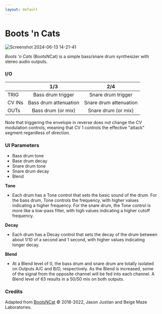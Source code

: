 ```yaml
---
layout: default
---
```

# Boots 'n Cats

![Screenshot 2024-06-13 14-21-41](https://github.com/djphazer/O_C-Phazerville/assets/109086194/a73e26c6-7d16-4031-8db8-c55c17d4f201)

*Boots 'n Cats* (BootsNCat) is a simple bass/snare drum synthesizer with stereo audio outputs.

### I/O

|        |          1/3          |          2/4           |
| ------ | :-------------------: | :--------------------: |
| TRIG   |   Bass drum trigger   |   Snare drum trigger   |
| CV INs | Bass drum attenuation | Snare drum attenuation |
| OUTs   |  Bass drum (or mix)   |  Snare drum (or mix)   |

Note that triggering the envelope in reverse does not change the CV modulation controls, meaning that CV 1 controls the effective "attack" segment regardless of direction.

### UI Parameters
* Bass drum tone
* Base drum decay
* Snare drum tone
* Snare drum decay
* Blend

**Tone**
* Each drum has a Tone control that sets the basic sound of the drum. For the bass drum, Tone controls the frequency, with higher values indicating a higher frequency. For the snare drum, the Tone control is more like a low-pass filter, with high values indicating a higher cutoff frequency.

**Decay**
* Each drum has a Decay control that sets the decay of the drum between about 1/10 of a second and 1 second, with higher values indicating longer decay.

**Blend**
* At a Blend level of 0, the bass drum and snare drum are totally isolated on Outputs A/C and B/D, respectively. As the Blend is increased, some of the signal from the opposite channel will be fed into each channel. A Blend level of 63 results in a 50/50 mix on both outputs.

### Credits
Adapted from [BootsNCat](https://github.com/Chysn/O_C-HemisphereSuite/wiki/BootsNCat) © 2018-2022, Jason Justian and Beige Maze Laboratories. 
